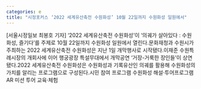 ```yaml
---
categories: e
title: "시정포커스 ‘2022 세계유산축전 수원화성’ 10월 22일까지 수원화성 일원에서"
---
```

[서울시정일보 최봉호 기자] ‘2022 세계유산축전 수원화성’이 ‘의궤가 살아있다 : 수원화성, 즐기다’를 주제로 10월 22일까지 수원화성 일원에서 열린다.문화재청과 수원시가 주최하는 2022 세계유산축전 수원화성은 지난 1일 개막행사로 시작됐다.이재준 수원특례시장의 개회사에 이어 행궁광장 특설무대에서 개막공연 ‘거장-거룩한 장인들’이 상연됐다.2022 세계유산축전 수원화성은 수원화성과 기록유산인 의궤를 활용해 수원화성의 가치를 알리는 프로그램으로 구성된다.시민 참여 프로그램 수원화성 해설·투어프로그램 AR 미션 투어 교육·체험
